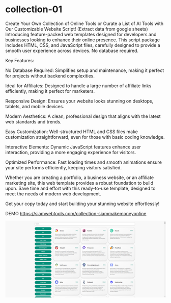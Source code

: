 # collection-01
Create Your Own Collection of Online Tools or Curate a List of AI Tools with Our Customizable Website Script! (Extract data from google sheets)
Introducing feature-packed web templates designed for developers and businesses looking to enhance their online presence. This script package includes HTML, CSS, and JavaScript files, carefully designed to provide a smooth user experience across devices. No database required.

Key Features:





No Database Required: Simplifies setup and maintenance, making it perfect for projects without backend complexities.



Ideal for Affiliates: Designed to handle a large number of affiliate links efficiently, making it perfect for marketers.



Responsive Design: Ensures your website looks stunning on desktops, tablets, and mobile devices.



Modern Aesthetics: A clean, professional design that aligns with the latest web standards and trends.



Easy Customization: Well-structured HTML and CSS files make customization straightforward, even for those with basic coding knowledge.



Interactive Elements: Dynamic JavaScript features enhance user interaction, providing a more engaging experience for visitors.



Optimized Performance: Fast loading times and smooth animations ensure your site performs efficiently, keeping visitors satisfied.

Whether you are creating a portfolio, a business website, or an affiliate marketing site, this web template provides a robust foundation to build upon. Save time and effort with this ready-to-use template, designed to meet the needs of modern web development.

Get your copy today and start building your stunning website effortlessly!


DEMO  https://siamwebtools.com/collection-siammakemoneyonline


<img src="https://github.com/trirong999/collection-01/blob/main/capture-20240702-142924.png" alt="Image" data-canonical-src="https://siamwebtools.com/collection-siammakemoneyonline" style="max-width: 100%;">
